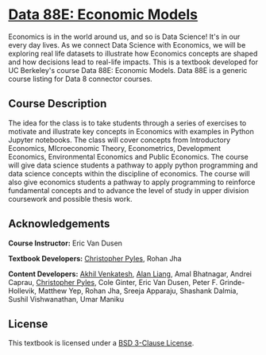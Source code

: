 # <a href="https://data-88e.github.io"> Data 88E: Economic Models </a>

Economics is in the world around us, and so is Data Science! It's in our every day lives. As we connect Data Science with Economics, we will be exploring real life datasets to illustrate how Economics concepts are shaped and how decisions lead to real-life impacts. This is a textbook developed for UC Berkeley's course Data 88E: Economic Models. Data 88E is a generic course listing for Data 8 connector courses.


## Course Description

The idea for the class is to take students through a series of exercises to motivate and illustrate key concepts in Economics with examples in Python Jupyter notebooks. The class will cover concepts from Introductory Economics, MIcroeconomic Theory, Econometrics, Development Economics, Environmental Economics and Public Economics. The course will give data science students a pathway to apply python programming and data science concepts within the discipline of economics. The course will also give economics students a pathway to apply programming to reinforce fundamental concepts and to advance the level of study in upper division coursework and possible thesis work.

## Acknowledgements

**Course Instructor:** Eric Van Dusen

**Textbook Developers:** [Christopher Pyles](https://chrispyles.io), Rohan Jha

**Content Developers:** [Akhil Venkatesh](https://akhilv.webflow.io), [Alan Liang](http://alanliang.me/), Amal Bhatnagar, Andrei Caprau, [Christopher Pyles](https://chrispyles.io), Cole Ginter, Eric Van Dusen, Peter F. Grinde-Hollevik, Matthew Yep, Rohan Jha, Sreeja Apparaju, Shashank Dalmia, Sushil Vishwanathan, Umar Maniku

## License

This textbook is licensed under a [BSD 3-Clause License](https://github.com/ds-connectors/econ-models-textbook/blob/master/LICENSE).